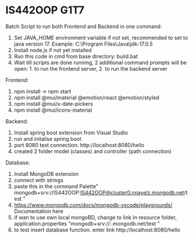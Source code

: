 # IS442OOP G1T7

Batch Script to run both Frontend and Backend in one command:
1. Set JAVA_HOME environment variable if not set, recommended to set to java version 17. Example: C:\Program Files\Java\jdk-17.0.5
2. Install node.js if not yet installed
3. Run this code in cmd from base directory: build.bat
4. Wait till scripts are done running, 2 additional command prompts will be open: 1. to run the frontend server, 2. to run the backend server

Frontend:
1. npm install -> npm start
2. npm install @mui/material @emotion/react @emotion/styled
3. npm install @mui/x-date-pickers
4. npm install @mui/icons-material

Backend:
1. Install spring boot extension from Visual Studio
2. run and initalise spring boot
3. port 8080 test connection: http://localhost:8080/hello
4. created 2 folder model (classes) and controller (path connection)


Database:
1. Install MongoDB extension
2. connect with strings
3. paste this in the command Palette" mongodb+srv://IS442OOP:IS442OOP@cluster0.nnayelz.mongodb.net/test "
4. https://www.mongodb.com/docs/mongodb-vscode/playgrounds/ Documentation here
5. if wan to use own local mongoBD, change to link In resource folder, application.properties "mongodb+srv://<name>:<password><cluster>.mongodb.net/test "
6. to test insert database function. enter link http://localhost:8080/hello
